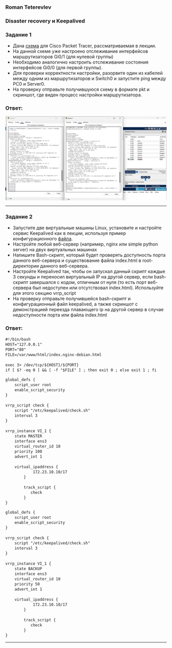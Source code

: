 ### Roman Teterevlev
### Disaster recovery и Keepalived

### Задание 1
- Дана [схема](1/hsrp_advanced.pkt) для Cisco Packet Tracer, рассматриваемая в лекции.
- На данной схеме уже настроено отслеживание интерфейсов маршрутизаторов Gi0/1 (для нулевой группы)
- Необходимо аналогично настроить отслеживание состояния интерфейсов Gi0/0 (для первой группы).
- Для проверки корректности настройки, разорвите один из кабелей между одним из маршрутизаторов и Switch0 и запустите ping между PC0 и Server0.
- На проверку отправьте получившуюся схему в формате pkt и скриншот, где виден процесс настройки маршрутизатора.

### Ответ:
![alt text](https://github.com/Roman-Teterevlev/SYS-21_1.md/blob/main/1.md_1.2.png)

------


### Задание 2
- Запустите две виртуальные машины Linux, установите и настройте сервис Keepalived как в лекции, используя пример конфигурационного [файла](1/keepalived-simple.conf).
- Настройте любой веб-сервер (например, nginx или simple python server) на двух виртуальных машинах
- Напишите Bash-скрипт, который будет проверять доступность порта данного веб-сервера и существование файла index.html в root-директории данного веб-сервера.
- Настройте Keepalived так, чтобы он запускал данный скрипт каждые 3 секунды и переносил виртуальный IP на другой сервер, если bash-скрипт завершался с кодом, отличным от нуля (то есть порт веб-сервера был недоступен или отсутствовал index.html). Используйте для этого секцию vrrp_script
- На проверку отправьте получившейся bash-скрипт и конфигурационный файл keepalived, а также скриншот с демонстрацией переезда плавающего ip на другой сервер в случае недоступности порта или файла index.html

### Ответ:

```
#!/bin/bash
HOST="127.0.0.1"
PORT="80"
FILE=/var/www/html/index.nginx-debian.html

exec 3> /dev/tcp/${HOST}/${PORT}
if [ $? -eq 0 ] && [ -f "$FILE" ] ; then exit 0 ; else exit 1 ; fi

```

```
global_defs {
    script_user root
    enable_script_security
}

vrrp_script check {
    script "/etc/keepalived/check.sh"
    interval 3
}

vrrp_instance VI_1 {
    state MASTER
    interface ens3
    virtual_router_id 10
    priority 100
    advert_int 1

    virtual_ipaddress {
            172.23.10.10/17
        }

        track_script {
           check
        }
}

```

```
global_defs {
    script_user root
    enable_script_security
}

vrrp_script check {
    script "/etc/keepalived/check.sh"
    interval 3
}

vrrp_instance VI_1 {
    state BACKUP
    interface ens3
    virtual_router_id 10
    priority 50
    advert_int 1

    virtual_ipaddress {
            172.23.10.10/17
        }

        track_script {
           check
        }
}

```

------


